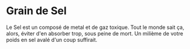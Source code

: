 # Grain de Sel

Le Sel est un composé de metal et de gaz toxique. Tout le monde sait ça, alors,
éviter d'en absorber trop, sous peine de mort. Un milième de votre poids en sel
avalé d'un coup suffirait.
